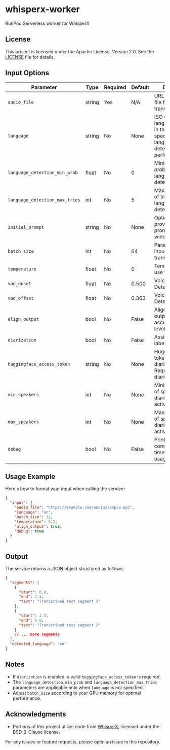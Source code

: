 # whisperx-worker
RunPod Serverless worker for WhisperX

## License

This project is licensed under the Apache License, Version 2.0. See the [LICENSE](LICENSE) file for details.


## Input Options

| Parameter                    | Type    | Required | Default | Description                                                                 |
|------------------------------|---------|----------|---------|-----------------------------------------------------------------------------|
| `audio_file`                 | string  | Yes      | N/A     | URL to the audio file for transcription                                     |
| `language`                   | string  | No       | None    | ISO code of the language spoken in the audio. If not specified, language detection will be performed |
| `language_detection_min_prob`| float   | No       | 0       | Minimum probability for language detection                                  |
| `language_detection_max_tries`| int    | No       | 5       | Maximum number of tries for language detection                              |
| `initial_prompt`             | string  | No       | None    | Optional text to provide as a prompt for the first window                   |
| `batch_size`                 | int     | No       | 64      | Parallelization of input audio transcription                                |
| `temperature`                | float   | No       | 0       | Temperature to use for sampling                                             |
| `vad_onset`                  | float   | No       | 0.500   | Voice Activity Detection onset                                              |
| `vad_offset`                 | float   | No       | 0.363   | Voice Activity Detection offset                                             |
| `align_output`               | bool    | No       | False   | Aligns Whisper output to get accurate word-level timestamps                 |
| `diarization`                | bool    | No       | False   | Assign speaker ID labels                                                    |
| `huggingface_access_token`   | string  | No       | None    | HuggingFace token for diarization. Required if diarization is True          |
| `min_speakers`               | int     | No       | None    | Minimum number of speakers if diarization is activated                      |
| `max_speakers`               | int     | No       | None    | Maximum number of speakers if diarization is activated                      |
| `debug`                      | bool    | No       | False   | Print out compute/inference times and memory usage information              |

## Usage Example

Here's how to format your input when calling the service:

```json
{
  "input": {
    "audio_file": "https://example.com/audio/sample.mp3",
    "language": "en",
    "batch_size": 32,
    "temperature": 0.2,
    "align_output": true,
    "debug": true
  }
}
```

## Output

The service returns a JSON object structured as follows:

```json
{
  "segments": [
    {
      "start": 0.0,
      "end": 2.5,
      "text": "Transcribed text segment 1"
    },
    {
      "start": 2.5,
      "end": 5.0,
      "text": "Transcribed text segment 2"
    }
    // ... more segments
  ],
  "detected_language": "en"
}
```

## Notes

- If `diarization` is enabled, a valid `huggingface_access_token` is required.
- The `language_detection_min_prob` and `language_detection_max_tries` parameters are applicable only when `language` is not specified.
- Adjust `batch_size` according to your GPU memory for optimal performance.

## Acknowledgments

- Portions of this project utilize code from [WhisperX](https://github.com/m-bain/whisperX), licensed under the BSD-2-Clause license.

For any issues or feature requests, please open an issue in this repository.
